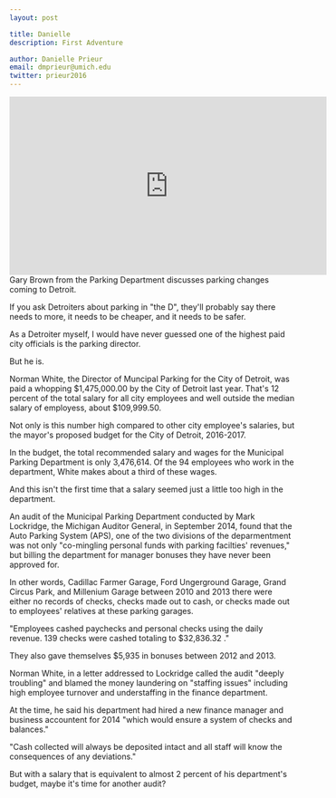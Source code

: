 ```yaml
---
layout: post

title: Danielle
description: First Adventure

author: Danielle Prieur
email: dmprieur@umich.edu
twitter: prieur2016
---
```


<iframe width="560" height="315" src="https://www.youtube.com/embed/wOtxxwO1WN4" frameborder="0" allowfullscreen></iframe>
Gary Brown from the Parking Department discusses parking changes coming to Detroit. 

If you ask Detroiters about parking in "the D", they'll probably say there needs to more, it needs to be cheaper, and it needs to be safer. 

As a Detroiter myself, I would have never guessed one of the highest paid city officials is the parking director. 

But he is. 

Norman White, the Director of Muncipal Parking for the City of Detroit, was paid a whopping $1,475,000.00 by the City of Detroit last year. That's 12 percent of the total salary for all city employees and well outside the median salary of employess, about $109,999.50. 

Not only is this number high compared to other city employee's salaries, but the mayor's proposed budget for the City of Detroit, 2016-2017.

In the budget, the total recommended salary and wages for the Municipal Parking Department is only 3,476,614. Of the 94 employees who work in the department, White makes about a third of these wages. 

And this isn't the first time that a salary seemed just a little too high in the department.  

An audit of the Municipal Parking Department conducted by Mark Lockridge, the Michigan Auditor General, in September 2014, found that the Auto Parking System (APS), one of the two divisions of the deparmentment was not only "co-mingling personal funds with parking facilties' revenues," but billing the department for manager bonuses they have never been approved for. 

In other words, Cadillac Farmer Garage, Ford Ungerground Garage, Grand Circus Park, and Millenium Garage between 2010 and 2013 there were either no records of checks, checks made out to cash, or checks made out to employees' relatives at these parking garages. 

"Employees cashed paychecks and personal checks using the daily revenue. 139 checks were cashed totaling to $32,836.32 ."

They also gave themselves $5,935 in bonuses between 2012 and 2013. 

Norman White, in a letter addressed to Lockridge called the audit "deeply troubling" and blamed the money laundering on "staffing issues" including high employee turnover and understaffing in the finance department. 

At the time, he said his department had hired a new finance manager and business accountent for 2014 "which would ensure a system of checks and balances." 

"Cash collected will always be deposited intact and all staff will know the consequences of any deviations." 

But with a salary that is equivalent to almost 2 percent of his department's budget, maybe it's time for another audit?





